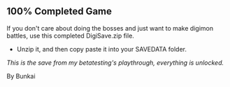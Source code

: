## 100% Completed Game

If you don't care about doing the bosses and just want to make digimon battles, use this completed DigiSave.zip file.

- Unzip it, and then copy paste it into your SAVEDATA folder.

*This is the save from my betatesting's playthrough, everything is unlocked.*

By Bunkai
